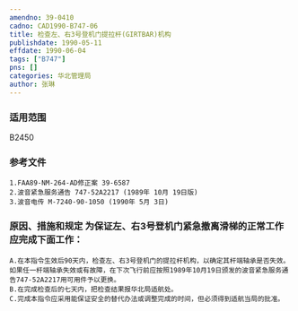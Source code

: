 ```yaml
---
amendno: 39-0410  
cadno: CAD1990-B747-06  
title: 检查左、右3号登机门提拉杆(GIRTBAR)机构  
publishdate: 1990-05-11  
effdate: 1990-06-04  
tags: ["B747"]  
pns: []  
categories: 华北管理局  
author: 张琳  
---
```

  
### 适用范围  
B2450  
  
<!--more-->  
### 参考文件  
    1.FAA89-NM-264-AD修正案 39-6587  
    2.波音紧急服务通告 747-52A2217 (1989年 10月 19日版)  
    3.波音电传 M-7240-90-1050 (1990年 5月 3日)  
  
### 原因、措施和规定     为保证左、右3号登机门紧急撤离滑梯的正常工作应完成下面工作：  
    A.在本指令生效后90天内，检查左、右3号登机门的提拉杆机构，以确定其杆端轴承是否失效。如果任一杆端轴承失效或有故障，在下次飞行前应按照1989年10月19日颁发的波音紧急服务通告747-52A2217用可用件予以更换。  
    B.在完成检查后的七天内，把检查结果报华北局适航处。  
    C.完成本指令应采用能保证安全的替代办法或调整完成的时间，但必须得到适航当局的批准。  
  
